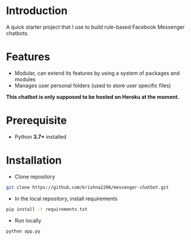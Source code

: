 # Introduction
A quick starter project that I use to build rule-based Facebook Messenger chatbots.

# Features
- Modular, can extend its features by using a system of packages and modules
- Manages user personal folders (used to store user specific files)

**This chatbot is only supposed to be hosted on Heroku at the moment.**

# Prerequisite
- Python **3.7+** installed

# Installation
- Clone repository
```bash
git clone https://github.com/krishna2206/messenger-chatbot.git
```
- In the local repository, install requirements
```bash
pip install -r requirements.txt
```
- Run locally
```bash
python app.py
```
